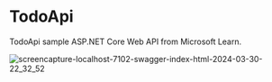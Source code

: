 # TodoApi
TodoApi sample ASP.NET Core Web API from Microsoft Learn.

![screencapture-localhost-7102-swagger-index-html-2024-03-30-22_32_52](https://github.com/dannevesdantas/TodoApi/assets/5115895/ce126f6a-f423-4adc-833b-887baff6123d)
